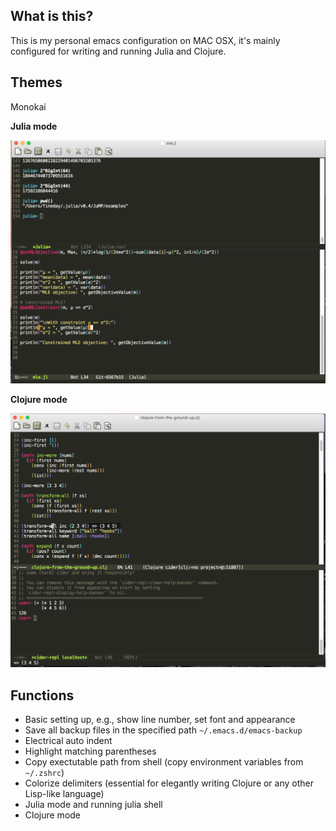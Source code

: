 

## What is this?

This is my personal emacs configuration on MAC OSX, it's mainly configured for writing and running Julia and Clojure.

## Themes

Monokai

**Julia mode**

![julia-mode](./julia-mode.png)

**Clojure mode**

![clojure-mode](./clojure-mode.png)

## Functions

* Basic setting up, e.g., show line number, set font and appearance
* Save all backup files in the specified path `~/.emacs.d/emacs-backup`
* Electrical auto indent
* Highlight matching parentheses
* Copy exectutable path from shell (copy environment variables from `~/.zshrc`)
* Colorize delimiters (essential for elegantly writing Clojure or any other Lisp-like language)
* Julia mode and running julia shell
* Clojure mode
